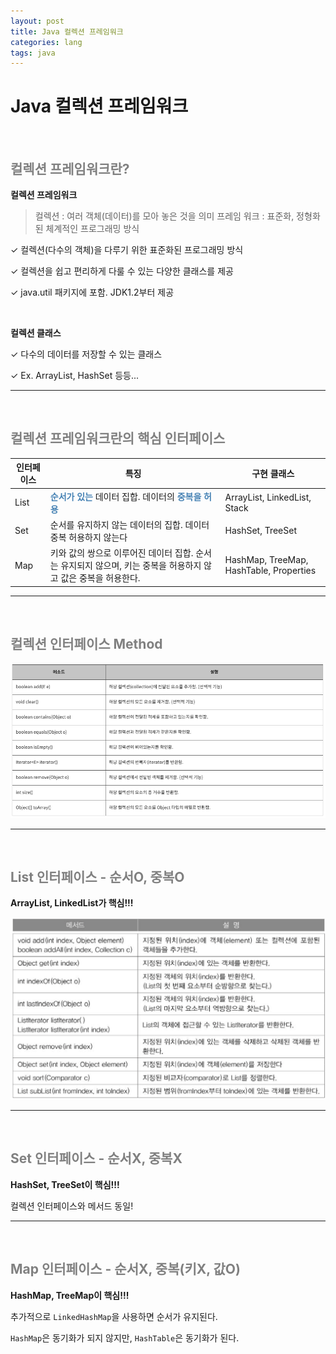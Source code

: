 ```yaml
---
layout: post
title: Java 컬렉션 프레임워크
categories: lang
tags: java
--- 
```



# Java 컬렉션 프레임워크

<br>

## <span style="color:gray">컬렉션 프레임워크란?</span>

**컬렉션 프레임워크**

> 컬렉션 : 여러 객체(데이터)를 모아 놓은 것을 의미 
>프레임 워크 : 표준화, 정형화된 체계적인 프로그래밍 방식

✓ 컬렉션(다수의 객체)을 다루기 위한 표준화된 프로그래밍 방식

✓ 컬렉션을 쉽고 편리하게 다룰 수 있는 다양한 클래스를 제공

✓ java.util 패키지에 포함. JDK1.2부터 제공

<br>

**컬렉션 클래스**

✓ 다수의 데이터를 저장할 수 있는 클래스

✓ Ex. ArrayList, HashSet 등등... 

---

<br>

## <span style="color:gray">컬렉션 프레임워크란의 핵심 인터페이스</span>

|인터페이스|특징|구현 클래스|
|-|-|-|
|List| <span style="color:#4682B4">**순서가 있는**</span> 데이터 집합. 데이터의 <span style="color:#4682B4">**중복을 허용**</span>|ArrayList, LinkedList, Stack|
|Set|순서를 유지하지 않는 데이터의 집합. 데이터 중복 허용하지 않는다|HashSet, TreeSet|
|Map|키와 값의 쌍으로 이루어진 데이터 집합. 순서는 유지되지 않으며, 키는 중복을 허용하지 않고 값은 중복을 허용한다.|HashMap, TreeMap, HashTable, Properties|

---

<br>

## <span style="color:gray">컬렉션 인터페이스 Method</span>

<img src="/assets/img/java/collection_method.png">

---

<br>

## <span style="color:gray">List 인터페이스 - 순서O, 중복O </span>

**ArrayList, LinkedList가 핵심!!!**

<img src="/assets/img/java/list_method.png">

---

<br>

## <span style="color:gray">Set 인터페이스 - 순서X, 중복X </span>

**HashSet, TreeSet이 핵심!!!**

컬렉션 인터페이스와 메서드 동일!

---

<br>

## <span style="color:gray">Map 인터페이스 - 순서X, 중복(키X, 값O)</span>

**HashMap, TreeMap이 핵심!!!**

추가적으로 `LinkedHashMap`을 사용하면 순서가 유지된다.

`HashMap`은 동기화가 되지 않지만, `HashTable`은 동기화가 된다.
